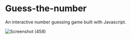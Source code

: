 
# Guess-the-number
 
An interactive number guessing game built with Javascript.

![Screenshot (458)](https://user-images.githubusercontent.com/60894298/137586743-f424aee0-8f85-4e7f-9503-984b43823e4f.png)
